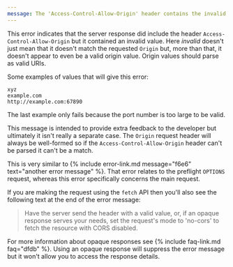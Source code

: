 ```yaml
---
message: The 'Access-Control-Allow-Origin' header contains the invalid value 'xyz'.
---
```


This error indicates that the server response did include the header `Access-Control-Allow-Origin` but it contained an
invalid value. Here *invalid* doesn't just mean that it doesn't match the requested `Origin` but, more than that, it
doesn't appear to even be a valid origin value. Origin values should parse as valid URIs.

Some examples of values that will give this error:

```
xyz
example.com
http://example.com:67890
```

The last example only fails because the port number is too large to be valid.

This message is intended to provide extra feedback to the developer but ultimately it isn't really a separate case. The
`Origin` request header will always be well-formed so if the `Access-Control-Allow-Origin` header can't be parsed it
can't be a match.

This is very similar to {% include error-link.md message="f6e6" text="another error message" %}. That error relates to
the preflight `OPTIONS` request, whereas this error specifically concerns the main request.

If you are making the request using the `fetch` API then you'll also see the following text at the end of the error
message:

<blockquote class="error">
  Have the server send the header with a valid value, or, if an opaque response serves your needs, set the request's
  mode to 'no-cors' to fetch the resource with CORS disabled.
</blockquote>

For more information about opaque responses see {% include faq-link.md faq="dfdb" %}. Using an opaque response will
suppress the error message but it won't allow you to access the response details.
